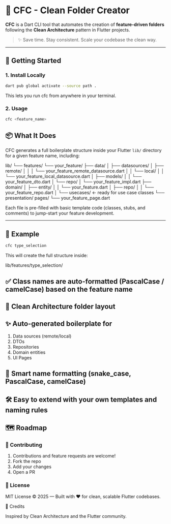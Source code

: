 # 🧼 CFC - Clean Folder Creator

**CFC** is a Dart CLI tool that automates the creation of **feature-driven folders** following the **Clean Architecture** pattern in Flutter projects.  

> ✨ Save time. Stay consistent. Scale your codebase the clean way.
---

## 🚀 Getting Started

### 1. Install Locally

```bash
dart pub global activate --source path .
```

This lets you run cfc from anywhere in your terminal.

### 2. Usage

```bash
cfc <feature_name>
```

## 📦 What It Does

CFC generates a full boilerplate structure inside your Flutter `lib/` directory for a given feature name, including:  

lib/
└── features/
    └── your_feature/
    ├── data/
    │ ├── datasources/
    │ ├── remote/
    │ │ │ └── your_feature_remote_datasource.dart
    │ │ └── local/
    │ │ └── your_feature_local_datasource.dart
    │ ├── models/
    │ │ └── your_feature_dto.dart
    │ └── repo/
    │ └── your_feature_impl.dart
    ├── domain/
    │ ├── entity/
    │ │ └── your_feature.dart
    │ ├── repo/
    │ │ └── your_feature_repo.dart
    │ └── usecases/ ← ready for use case classes
    └── presentation/
         pages/
        └── your_feature_page.dart
  
Each file is pre-filled with basic template code (classes, stubs, and comments) to jump-start your feature development.
  
---

## 📌 Example

```bash
cfc type_selection
```

This will create the full structure inside:

lib/features/type_selection/

## ✅ Class names are auto-formatted (PascalCase / camelCase) based on the feature name

## 🔧 Clean Architecture folder layout

## ✨ Auto-generated boilerplate for

1) Data sources (remote/local)
2) DTOs
3) Repositories
4) Domain entities
5) UI Pages

## 🧠 Smart name formatting (snake_case, PascalCase, camelCase)

## 🛠 Easy to extend with your own templates and naming rules

## 🗺 Roadmap
  
### 🤝 Contributing

1) Contributions and feature requests are welcome!
2) Fork the repo
3) Add your changes
4) Open a PR
  
### 📄 License

MIT License © 2025 — Built with ❤️ for clean, scalable Flutter codebases.

🙌 Credits

Inspired by Clean Architecture and the Flutter community.
